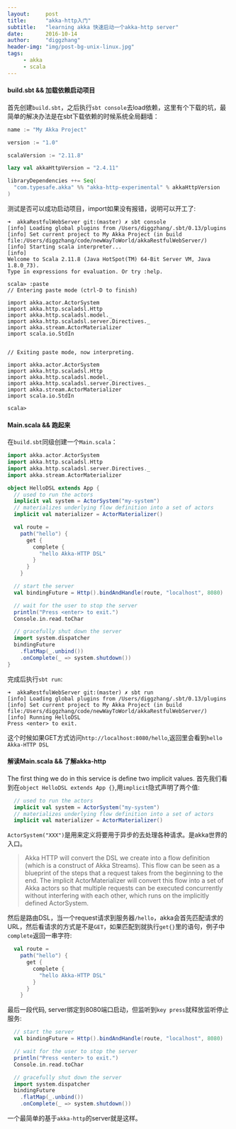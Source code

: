 ```yaml
---
layout:     post
title:      "akka-http入门"
subtitle:   "learning akka 快速启动一个akka-http server"
date:       2016-10-14
author:     "diggzhang"
header-img: "img/post-bg-unix-linux.jpg"
tags:
     - akka
     - scala
---
```


#### build.sbt && 加载依赖启动项目

首先创建`build.sbt`，之后执行`sbt console`去load依赖，这里有个下载的坑，最简单的解决办法是在sbt下载依赖的时候系统全局翻墙：

```scala
name := "My Akka Project"

version := "1.0"

scalaVersion := "2.11.8"

lazy val akkaHttpVersion = "2.4.11"

libraryDependencies ++= Seq(
  "com.typesafe.akka" %% "akka-http-experimental" % akkaHttpVersion
)
```

测试是否可以成功启动项目，import如果没有报错，说明可以开工了:

```shell
➜  akkaRestfulWebServer git:(master) ✗ sbt console
[info] Loading global plugins from /Users/diggzhang/.sbt/0.13/plugins
[info] Set current project to My Akka Project (in build file:/Users/diggzhang/code/newWayToWorld/akkaRestfulWebServer/)
[info] Starting scala interpreter...
[info]
Welcome to Scala 2.11.8 (Java HotSpot(TM) 64-Bit Server VM, Java 1.8.0_73).
Type in expressions for evaluation. Or try :help.

scala> :paste
// Entering paste mode (ctrl-D to finish)

import akka.actor.ActorSystem
import akka.http.scaladsl.Http
import akka.http.scaladsl.model._
import akka.http.scaladsl.server.Directives._
import akka.stream.ActorMaterializer
import scala.io.StdIn


// Exiting paste mode, now interpreting.

import akka.actor.ActorSystem
import akka.http.scaladsl.Http
import akka.http.scaladsl.model._
import akka.http.scaladsl.server.Directives._
import akka.stream.ActorMaterializer
import scala.io.StdIn

scala>
```


#### Main.scala && 跑起来

在`build.sbt`同级创建一个`Main.scala`：

```scala
import akka.actor.ActorSystem
import akka.http.scaladsl.Http
import akka.http.scaladsl.server.Directives._
import akka.stream.ActorMaterializer

object HelloDSL extends App {
  // used to run the actors
  implicit val system = ActorSystem("my-system")
  // materializes underlying flow definition into a set of actors
  implicit val materializer = ActorMaterializer()

  val route =
    path("hello") {
      get {
        complete {
          "hello Akka-HTTP DSL"
        }
      }
    }

  // start the server
  val bindingFuture = Http().bindAndHandle(route, "localhost", 8080)

  // wait for the user to stop the server
  println("Press <enter> to exit.")
  Console.in.read.toChar

  // gracefully shut down the server
  import system.dispatcher
  bindingFuture
    .flatMap(_.unbind())
    .onComplete(_ => system.shutdown())
}
```

完成后执行`sbt run`:

```
➜  akkaRestfulWebServer git:(master) ✗ sbt run
[info] Loading global plugins from /Users/diggzhang/.sbt/0.13/plugins
[info] Set current project to My Akka Project (in build file:/Users/diggzhang/code/newWayToWorld/akkaRestfulWebServer/)
[info] Running HelloDSL
Press <enter> to exit.

```

这个时候如果GET方式访问`http://localhost:8080/hello`,返回里会看到`hello Akka-HTTP DSL`


#### 解读Main.scala && 了解akka-http

The first thing we do in this service is define two implicit values.
首先我们看到在`object HelloDSL extends App {}`,用`implicit`隐式声明了两个值:

```scala
  // used to run the actors
  implicit val system = ActorSystem("my-system")
  // materializes underlying flow definition into a set of actors
  implicit val materializer = ActorMaterializer()

```


`ActorSystem("XXX")`是用来定义将要用于异步的去处理各种请求。是akka世界的入口。


> Akka HTTP will convert the DSL we create into a flow definition (which is a construct of Akka Streams). This flow can be seen as a blueprint of the steps that a request takes from the beginning to the end. The implicit ActorMaterializer will convert this flow into a set of Akka actors so that multiple requests can be executed concurrently without interfering with each other, which runs on the implicitly defined ActorSystem.

然后是路由DSL，当一个request请求到服务器`/hello`，akka会首先匹配请求的URL，然后看请求的方式是不是`GET`，如果匹配到就执行`get{}`里的语句，例子中`complete`返回一串字符:

```scala
  val route =
    path("hello") {
      get {
        complete {
          "hello Akka-HTTP DSL"
        }
      }
    }

```

最后一段代码, server绑定到8080端口启动，但监听到`key press`就释放监听停止服务:

```scala
  // start the server
  val bindingFuture = Http().bindAndHandle(route, "localhost", 8080)

  // wait for the user to stop the server
  println("Press <enter> to exit.")
  Console.in.read.toChar

  // gracefully shut down the server
  import system.dispatcher
  bindingFuture
    .flatMap(_.unbind())
    .onComplete(_ => system.shutdown())
```

一个最简单的基于`akka-http`的server就是这样。
